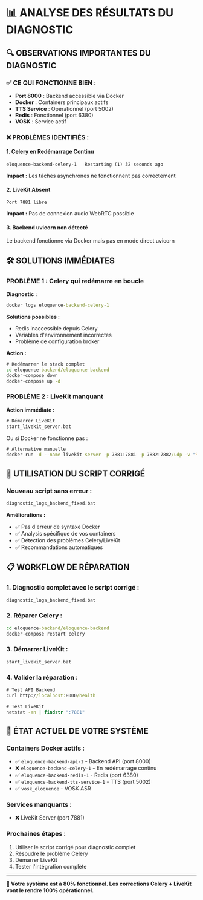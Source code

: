 # 📊 ANALYSE DES RÉSULTATS DU DIAGNOSTIC

## 🔍 OBSERVATIONS IMPORTANTES DU DIAGNOSTIC

### ✅ CE QUI FONCTIONNE BIEN :
- **Port 8000** : Backend accessible via Docker
- **Docker** : Containers principaux actifs
- **TTS Service** : Opérationnel (port 5002)
- **Redis** : Fonctionnel (port 6380)
- **VOSK** : Service actif

### ❌ PROBLÈMES IDENTIFIÉS :

#### 1. **Celery en Redémarrage Continu**
```
eloquence-backend-celery-1   Restarting (1) 32 seconds ago
```
**Impact :** Les tâches asynchrones ne fonctionnent pas correctement

#### 2. **LiveKit Absent**
```
Port 7881 libre
```
**Impact :** Pas de connexion audio WebRTC possible

#### 3. **Backend uvicorn non détecté**
Le backend fonctionne via Docker mais pas en mode direct uvicorn

## 🛠️ SOLUTIONS IMMÉDIATES

### **PROBLÈME 1 : Celery qui redémarre en boucle**

**Diagnostic :**
```cmd
docker logs eloquence-backend-celery-1
```

**Solutions possibles :**
- Redis inaccessible depuis Celery
- Variables d'environnement incorrectes
- Problème de configuration broker

**Action :**
```cmd
# Redémarrer le stack complet
cd eloquence-backend/eloquence-backend
docker-compose down
docker-compose up -d
```

### **PROBLÈME 2 : LiveKit manquant**

**Action immédiate :**
```cmd
# Démarrer LiveKit
start_livekit_server.bat
```

Ou si Docker ne fonctionne pas :
```cmd
# Alternative manuelle
docker run -d --name livekit-server -p 7881:7881 -p 7882:7882/udp -v "%cd%\livekit.yaml:/livekit.yaml" livekit/livekit-server --config /livekit.yaml
```

## 🚀 UTILISATION DU SCRIPT CORRIGÉ

### **Nouveau script sans erreur :**
```cmd
diagnostic_logs_backend_fixed.bat
```

**Améliorations :**
- ✅ Pas d'erreur de syntaxe Docker
- ✅ Analysis spécifique de vos containers
- ✅ Détection des problèmes Celery/LiveKit
- ✅ Recommandations automatiques

## 📋 WORKFLOW DE RÉPARATION

### **1. Diagnostic complet avec le script corrigé :**
```cmd
diagnostic_logs_backend_fixed.bat
```

### **2. Réparer Celery :**
```cmd
cd eloquence-backend/eloquence-backend
docker-compose restart celery
```

### **3. Démarrer LiveKit :**
```cmd
start_livekit_server.bat
```

### **4. Valider la réparation :**
```cmd
# Test API Backend
curl http://localhost:8000/health

# Test LiveKit
netstat -an | findstr ":7881"
```

## 🎯 ÉTAT ACTUEL DE VOTRE SYSTÈME

### **Containers Docker actifs :**
- ✅ `eloquence-backend-api-1` - Backend API (port 8000)
- ❌ `eloquence-backend-celery-1` - En redémarrage continu
- ✅ `eloquence-backend-redis-1` - Redis (port 6380)
- ✅ `eloquence-backend-tts-service-1` - TTS (port 5002)
- ✅ `vosk_eloquence` - VOSK ASR

### **Services manquants :**
- ❌ LiveKit Server (port 7881)

### **Prochaines étapes :**
1. Utiliser le script corrigé pour diagnostic complet
2. Résoudre le problème Celery
3. Démarrer LiveKit
4. Tester l'intégration complète

---

**🔧 Votre système est à 80% fonctionnel. Les corrections Celery + LiveKit vont le rendre 100% opérationnel.**
